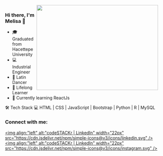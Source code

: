 <img src="https://media.giphy.com/media/iMJSCqtsi20V9xgpPu/giphy.gif" align="right" width="400" height="280">

### Hi there, I'm Melisa 👋

- 🎓 Graduated from Hacettepe University
- 💻 Industrial Engineer
- 💃 Latin Dancer
- 👀 Lifelong Learner
- 🌱 Currently learning ReactJs

🛠 Tech Stack 💻 HTML | CSS | JavaScript | Bootstrap | Python | R | MySQL 

### Connect with me:

[<img align:"left" alt:"codeSTACKr | LinkedIn" width="22px" src="https://cdn.jsdelivr.net/npm/simple-icons@v3/icons/linkedin.svg" />][linkedin]
[<img align:"left" alt:"codeSTACKr | LinkedIn" width="22px" src="https://cdn.jsdelivr.net/npm/simple-icons@v3/icons/instagram.svg" />][instagram]

[linkedin]: https://www.linkedin.com/in/melisa-deniz
[instagram]: https://www.instagram.com/melisadeniiz






